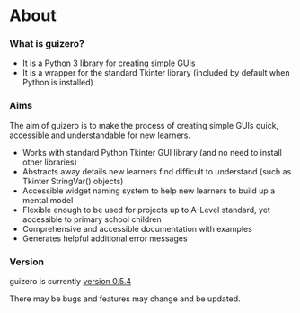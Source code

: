 # About

### What is guizero?

* It is a Python 3 library for creating simple GUIs
* It is a wrapper for the standard Tkinter library (included by default when Python is installed)

### Aims

The aim of guizero is to make the process of creating simple GUIs quick, accessible and understandable for new learners.

* Works with standard Python Tkinter GUI library (and no need to install other libraries)
* Abstracts away details new learners find difficult to understand (such as Tkinter StringVar() objects)
* Accessible widget naming system to help new learners to build up a mental model
* Flexible enough to be used for projects up to A-Level standard, yet accessible to primary school children
* Comprehensive and accessible documentation with examples
* Generates helpful additional error messages

### Version

guizero is currently [version 0.5.4](changelog.md)

There may be bugs and features may change and be updated.
